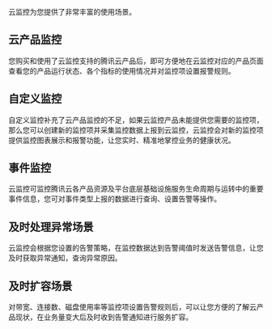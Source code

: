 云监控为您提供了非常丰富的使用场景。

## 云产品监控

您购买和使用了云监控支持的腾讯云产品后，即可方便地在云监控对应的产品页面查看您的产品运行状态、各个指标的使用情况并对监控项设置报警规则。

## 自定义监控

自定义监控补充了云产品监控的不足，如果云监控产品未能提供您需要的监控项，那么您可以创建新的监控项并采集监控数据上报到云监控，云监控会对新的监控项提供监控图表展示和报警功能，让您实时、精准地掌控业务的健康状况。

## 事件监控

云监控可监控腾讯云各产品资源及平台底层基础设施服务生命周期与运转中的重要事件信息，您可对事件类型上报的数据进行查询、设置告警等操作。

## 及时处理异常场景

云监控会根据您设置的告警策略，在监控数据达到告警阈值时发送告警信息，让您及时获取异常通知，查询异常原因。

## 及时扩容场景

对带宽、连接数、磁盘使用率等监控项设置告警规则后，可以让您方便的了解云产品现状，在业务量变大后及时收到告警通知进行服务扩容。
